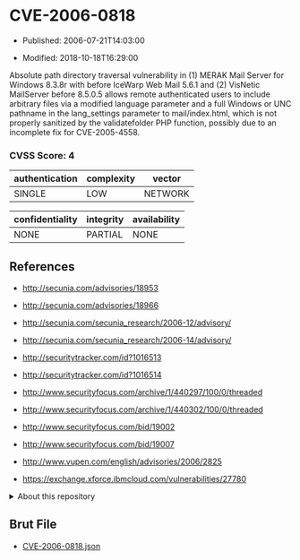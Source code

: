 # CVE-2006-0818

- Published: 2006-07-21T14:03:00

- Modified: 2018-10-18T16:29:00

Absolute path directory traversal vulnerability in (1) MERAK Mail Server for Windows 8.3.8r with before IceWarp Web Mail 5.6.1 and (2) VisNetic MailServer before 8.5.0.5 allows remote authenticated users to include arbitrary files via a modified language parameter and a full Windows or UNC pathname in the lang_settings parameter to mail/index.html, which is not properly sanitized by the validatefolder PHP function, possibly due to an incomplete fix for CVE-2005-4558.

### CVSS Score: **4**

| authentication | complexity | vector |
| --- | --- | --- |
| SINGLE | LOW | NETWORK |

| confidentiality | integrity | availability |
| --- | --- | --- |
| NONE | PARTIAL | NONE |

## References

* http://secunia.com/advisories/18953

* http://secunia.com/advisories/18966

* http://secunia.com/secunia_research/2006-12/advisory/

* http://secunia.com/secunia_research/2006-14/advisory/

* http://securitytracker.com/id?1016513

* http://securitytracker.com/id?1016514

* http://www.securityfocus.com/archive/1/440297/100/0/threaded

* http://www.securityfocus.com/archive/1/440302/100/0/threaded

* http://www.securityfocus.com/bid/19002

* http://www.securityfocus.com/bid/19007

* http://www.vupen.com/english/advisories/2006/2825

* https://exchange.xforce.ibmcloud.com/vulnerabilities/27780

<details>
<summary>About this repository</summary> 

  This repository is part of the project [Live Hack CVE](https://github.com/Live-Hack-CVE). Main website can be found [www.live-hack.org](https://www.live-hack.org) 
  
  Made by [Sn0wAlice](https://github.com/Sn0wAlice) for the people that care about security and need to have a feed of the latest CVEs. Hope you enjoy it, don't forget to star the repo and follow me on [Twitter](https://twitter.com/Sn0wAlice) and [Github](https://github.com/Sn0wAlice). And that is my [personnal website](https://www.alice-snow.me/)

  - [Home Page](https://github.com/Live-Hack-CVE)
  - [Framework](https://github.com/Live-Hack-CVE/cve-framework)
  - [CVE database](https://github.com/Live-Hack-CVE/full_database)
  - [Changelog](https://github.com/Live-Hack-CVE/Changelog)
</details>

## Brut File

* [CVE-2006-0818.json](https://raw.githubusercontent.com/Live-Hack-CVE/full_database/main/cves/2006/CVE-2006-0818.json)

